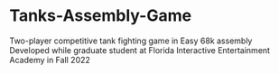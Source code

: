 # Tanks-Assembly-Game
Two-player competitive tank fighting game in Easy 68k assembly
Developed while graduate student at Florida Interactive Entertainment Academy in Fall 2022
